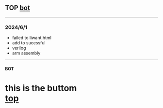 ## TOP [bot](#bot)
---
### 2024/6/1
- failed to liwant.html
- add to sucessful
- verilog
- arm assembly
---
#### BOT    
this is the buttom   
[top](#top)
===
